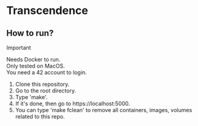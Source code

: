 # Transcendence

## How to run?

> [!IMPORTANT]
> Needs Docker to run.<br>
> Only tested on MacOS.<br>
> You need a 42 account to login.<br>

1. Clone this repository.
2. Go to the root directory.
3. Type 'make'.
4. If it's done, then go to https://localhost:5000.
5. You can type 'make fclean' to remove all containers, images, volumes related to this repo.
